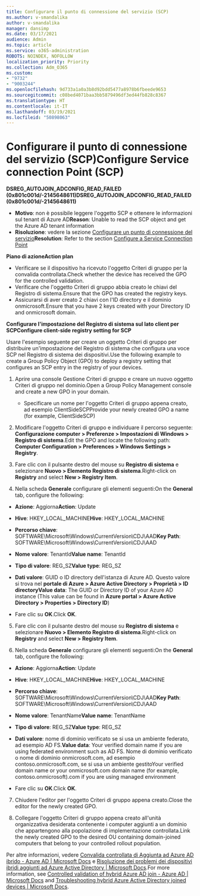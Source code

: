 ```yaml
---
title: Configurare il punto di connessione del servizio (SCP)
ms.author: v-smandalika
author: v-smandalika
manager: dansimp
ms.date: 03/17/2021
audience: Admin
ms.topic: article
ms.service: o365-administration
ROBOTS: NOINDEX, NOFOLLOW
localization_priority: Priority
ms.collection: Adm_O365
ms.custom:
- "9732"
- "9003244"
ms.openlocfilehash: 9d733a1a0a3b8d92bdd5477a8978b6fbeede9653
ms.sourcegitcommit: c08bed4071baa3bb5879496df3ed44fb828c8367
ms.translationtype: HT
ms.contentlocale: it-IT
ms.lasthandoff: 03/19/2021
ms.locfileid: "50898063"
---
```

# <a name="configure-service-connection-point-scp"></a><span data-ttu-id="97253-102">Configurare il punto di connessione del servizio (SCP)</span><span class="sxs-lookup"><span data-stu-id="97253-102">Configure Service connection Point (SCP)</span></span>

<span data-ttu-id="97253-103">**DSREG_AUTOJOIN_ADCONFIG_READ_FAILED (0x801c001d/-2145648611)**</span><span class="sxs-lookup"><span data-stu-id="97253-103">**DSREG_AUTOJOIN_ADCONFIG_READ_FAILED (0x801c001d/-2145648611)**</span></span>

- <span data-ttu-id="97253-104">**Motivo**: non è possibile leggere l'oggetto SCP e ottenere le informazioni sul tenant di Azure AD</span><span class="sxs-lookup"><span data-stu-id="97253-104">**Reason**: Unable to read the SCP object and get the Azure AD tenant information</span></span>
- <span data-ttu-id="97253-105">**Risoluzione**: vedere la sezione [Configurare un punto di connessione del servizio](https://docs.microsoft.com/azure/active-directory/devices/hybrid-azuread-join-federated-domains#configure-hybrid-azure-ad-join)</span><span class="sxs-lookup"><span data-stu-id="97253-105">**Resolution**: Refer to the section [Configure a Service Connection Point](https://docs.microsoft.com/azure/active-directory/devices/hybrid-azuread-join-federated-domains#configure-hybrid-azure-ad-join)</span></span>


<span data-ttu-id="97253-106">**Piano di azione**</span><span class="sxs-lookup"><span data-stu-id="97253-106">**Action plan**</span></span>

- <span data-ttu-id="97253-107">Verificare se il dispositivo ha ricevuto l'oggetto Criteri di gruppo per la convalida controllata.</span><span class="sxs-lookup"><span data-stu-id="97253-107">Check whether the device has received the GPO for the controlled validation.</span></span>
- <span data-ttu-id="97253-108">Verificare che l'oggetto Criteri di gruppo abbia creato le chiavi del Registro di sistema.</span><span class="sxs-lookup"><span data-stu-id="97253-108">Ensure that the GPO has created the registry keys.</span></span>
- <span data-ttu-id="97253-109">Assicurarsi di aver creato 2 chiavi con l'ID directory e il dominio onmicrosoft.</span><span class="sxs-lookup"><span data-stu-id="97253-109">Ensure that you have 2 keys created with your Directory ID and onmicrosoft domain.</span></span>

<span data-ttu-id="97253-110">**Configurare l'impostazione del Registro di sistema sul lato client per SCP**</span><span class="sxs-lookup"><span data-stu-id="97253-110">**Configure client-side registry setting for SCP**</span></span>

<span data-ttu-id="97253-111">Usare l'esempio seguente per creare un oggetto Criteri di gruppo per distribuire un'impostazione del Registro di sistema che configura una voce SCP nel Registro di sistema dei dispositivi.</span><span class="sxs-lookup"><span data-stu-id="97253-111">Use the following example to create a Group Policy Object (GPO) to deploy a registry setting that configures an SCP entry in the registry of your devices.</span></span>

1. <span data-ttu-id="97253-112">Aprire una console Gestione Criteri di gruppo e creare un nuovo oggetto Criteri di gruppo nel dominio.</span><span class="sxs-lookup"><span data-stu-id="97253-112">Open a Group Policy Management console and create a new GPO in your domain.</span></span>
     - <span data-ttu-id="97253-113">Specificare un nome per l'oggetto Criteri di gruppo appena creato, ad esempio ClientSideSCP</span><span class="sxs-lookup"><span data-stu-id="97253-113">Provide your newly created GPO a name (for example, ClientSideSCP)</span></span>

2. <span data-ttu-id="97253-114">Modificare l'oggetto Criteri di gruppo e individuare il percorso seguente: **Configurazione computer > Preferenze > Impostazioni di Windows > Registro di sistema**.</span><span class="sxs-lookup"><span data-stu-id="97253-114">Edit the GPO and locate the following path: **Computer Configuration > Preferences > Windows Settings > Registry**.</span></span>

3. <span data-ttu-id="97253-115">Fare clic con il pulsante destro del mouse su **Registro di sistema** e selezionare **Nuovo > Elemento Registro di sistema**.</span><span class="sxs-lookup"><span data-stu-id="97253-115">Right-click on **Registry** and select **New > Registry Item**.</span></span>

4. <span data-ttu-id="97253-116">Nella scheda **Generale** configurare gli elementi seguenti:</span><span class="sxs-lookup"><span data-stu-id="97253-116">On the **General** tab, configure the following:</span></span>
  
- <span data-ttu-id="97253-117">**Azione**: Aggiorna</span><span class="sxs-lookup"><span data-stu-id="97253-117">**Action**: Update</span></span>
    
- <span data-ttu-id="97253-118">**Hive**: HKEY_LOCAL_MACHINE</span><span class="sxs-lookup"><span data-stu-id="97253-118">**Hive**: HKEY_LOCAL_MACHINE</span></span>
    
- <span data-ttu-id="97253-119">**Percorso chiave**: SOFTWARE\Microsoft\Windows\CurrentVersion\CDJ\AAD</span><span class="sxs-lookup"><span data-stu-id="97253-119">**Key Path**: SOFTWARE\Microsoft\Windows\CurrentVersion\CDJ\AAD</span></span>
    
- <span data-ttu-id="97253-120">**Nome valore**: TenantId</span><span class="sxs-lookup"><span data-stu-id="97253-120">**Value name**: TenantId</span></span>
    
- <span data-ttu-id="97253-121">**Tipo di valore**: REG_SZ</span><span class="sxs-lookup"><span data-stu-id="97253-121">**Value type**: REG_SZ</span></span>
    
- <span data-ttu-id="97253-122">**Dati valore**: GUID o ID directory dell'istanza di Azure AD. Questo valore si trova nel **portale di Azure > Azure Active Directory > Proprietà > ID directory**</span><span class="sxs-lookup"><span data-stu-id="97253-122">**Value data**: The GUID or Directory ID of your Azure AD instance (This value can be found in **Azure portal > Azure Active Directory > Properties > Directory ID**)</span></span>
 
- <span data-ttu-id="97253-123">Fare clic su **OK**.</span><span class="sxs-lookup"><span data-stu-id="97253-123">Click **OK**.</span></span>
 
5. <span data-ttu-id="97253-124">Fare clic con il pulsante destro del mouse su **Registro di sistema** e selezionare **Nuovo > Elemento Registro di sistema**.</span><span class="sxs-lookup"><span data-stu-id="97253-124">Right-click on **Registry** and select **New > Registry Item**.</span></span>

6. <span data-ttu-id="97253-125">Nella scheda **Generale** configurare gli elementi seguenti:</span><span class="sxs-lookup"><span data-stu-id="97253-125">On the **General** tab, configure the following:</span></span>
  
- <span data-ttu-id="97253-126">**Azione**: Aggiorna</span><span class="sxs-lookup"><span data-stu-id="97253-126">**Action**: Update</span></span>
    
- <span data-ttu-id="97253-127">**Hive**: HKEY_LOCAL_MACHINE</span><span class="sxs-lookup"><span data-stu-id="97253-127">**Hive**: HKEY_LOCAL_MACHINE</span></span>
    
- <span data-ttu-id="97253-128">**Percorso chiave**: SOFTWARE\Microsoft\Windows\CurrentVersion\CDJ\AAD</span><span class="sxs-lookup"><span data-stu-id="97253-128">**Key Path**: SOFTWARE\Microsoft\Windows\CurrentVersion\CDJ\AAD</span></span>
    
- <span data-ttu-id="97253-129">**Nome valore**: TenantName</span><span class="sxs-lookup"><span data-stu-id="97253-129">**Value name**: TenantName</span></span>
    
- <span data-ttu-id="97253-130">**Tipo di valore**: REG_SZ</span><span class="sxs-lookup"><span data-stu-id="97253-130">**Value type**: REG_SZ</span></span>
    
- <span data-ttu-id="97253-131">**Dati valore**: nome di dominio verificato se si usa un ambiente federato, ad esempio AD FS.</span><span class="sxs-lookup"><span data-stu-id="97253-131">**Value data**: Your verified domain name if you are using federated environment such as AD FS.</span></span> <span data-ttu-id="97253-132">Nome di dominio verificato o nome di dominio onmicrosoft.com, ad esempio contoso.onmicrosoft.com, se si usa un ambiente gestito</span><span class="sxs-lookup"><span data-stu-id="97253-132">Your verified domain name or your onmicrosoft.com domain name (for example, contoso.onmicrosoft).com if you are using managed environment</span></span>

- <span data-ttu-id="97253-133">Fare clic su **OK**.</span><span class="sxs-lookup"><span data-stu-id="97253-133">Click **OK**.</span></span>

7. <span data-ttu-id="97253-134">Chiudere l'editor per l'oggetto Criteri di gruppo appena creato.</span><span class="sxs-lookup"><span data-stu-id="97253-134">Close the editor for the newly created GPO.</span></span>

8. <span data-ttu-id="97253-135">Collegare l'oggetto Criteri di gruppo appena creato all'unità organizzativa desiderata contenente i computer aggiunti a un dominio che appartengono alla popolazione di implementazione controllata.</span><span class="sxs-lookup"><span data-stu-id="97253-135">Link the newly created GPO to the desired OU containing domain-joined computers that belong to your controlled rollout population.</span></span>

<span data-ttu-id="97253-136">Per altre informazioni, vedere [Convalida controllata di Aggiunta ad Azure AD ibrido - Azure AD | Microsoft Docs](https://docs.microsoft.com/azure/active-directory/devices/hybrid-azuread-join-control) e [Risoluzione dei problemi dei dispositivi ibridi aggiunti ad Azure Active Directory | Microsoft Docs](https://docs.microsoft.com/azure/active-directory/devices/troubleshoot-hybrid-join-windows-current).</span><span class="sxs-lookup"><span data-stu-id="97253-136">For more information, see [Controlled validation of hybrid Azure AD join - Azure AD | Microsoft Docs](https://docs.microsoft.com/azure/active-directory/devices/hybrid-azuread-join-control) and  [Troubleshooting hybrid Azure Active Directory joined devices | Microsoft Docs](https://docs.microsoft.com/azure/active-directory/devices/troubleshoot-hybrid-join-windows-current).</span></span>









